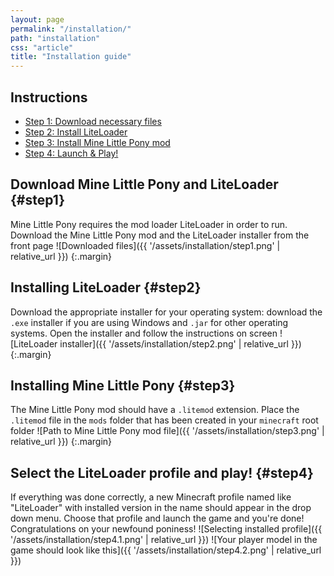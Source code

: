 ```yaml
---
layout: page
permalink: "/installation/"
path: "installation"
css: "article"
title: "Installation guide"
---
```

## Instructions
 - [Step 1: Download necessary files](#step1)
 - [Step 2: Install LiteLoader](#step2)
 - [Step 3: Install Mine Little Pony mod](#step3)
 - [Step 4: Launch & Play!](#step4)

## Download Mine Little Pony and LiteLoader {#step1}
Mine Little Pony requires the mod loader LiteLoader in order to run. Download the Mine Little Pony mod and the LiteLoader installer from the front page
![Downloaded files]({{ '/assets/installation/step1.png' | relative_url }})
{:.margin}

## Installing LiteLoader {#step2}
Download the appropriate installer for your operating system: download the `.exe` installer if you are using Windows and `.jar` for other operating systems. Open the installer and follow the instructions on screen
![LiteLoader installer]({{ '/assets/installation/step2.png' | relative_url }})
{:.margin}

## Installing Mine Little Pony {#step3}
The Mine Little Pony mod should have a `.litemod` extension. Place the `.litemod` file in the `mods` folder that has been created in your `minecraft` root folder
![Path to Mine Little Pony mod file]({{ '/assets/installation/step3.png' | relative_url }})
{:.margin}

## Select the LiteLoader profile and play! {#step4}
If everything was done correctly, a new Minecraft profile named like "LiteLoader" with installed version in the name should appear in the drop down menu. Choose that profile and launch the game and you're done! Congratulations on your newfound poniness!
![Selecting installed profile]({{ '/assets/installation/step4.1.png' | relative_url }})
![Your player model in the game should look like this]({{ '/assets/installation/step4.2.png' | relative_url }})